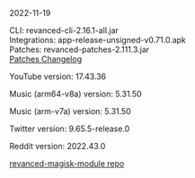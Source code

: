 2022-11-19
  
CLI: revanced-cli-2.16.1-all.jar  
Integrations: app-release-unsigned-v0.71.0.apk  
Patches: revanced-patches-2.111.3.jar  
[Patches Changelog](https://github.com/revanced/revanced-patches/releases/tag/v2.111.3)  

YouTube version: 17.43.36  

Music (arm64-v8a) version: 5.31.50  

Music (arm-v7a) version: 5.31.50  

Twitter version: 9.65.5-release.0  

Reddit version: 2022.43.0  

[revanced-magisk-module repo](https://github.com/j-hc/revanced-magisk-module)
